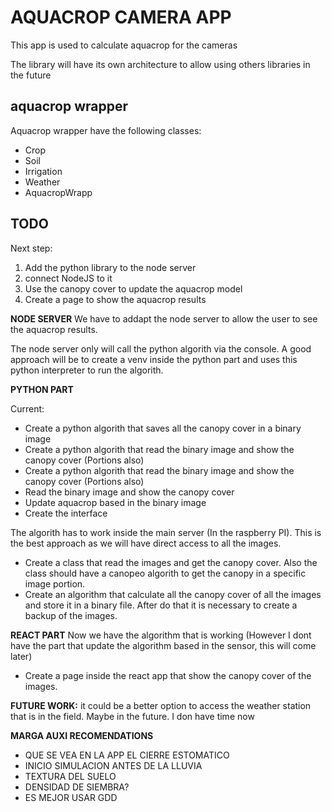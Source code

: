 # AQUACROP CAMERA APP
This app is used to calculate aquacrop for the cameras

The library will have its own architecture to allow using others libraries in the future

## aquacrop wrapper
Aquacrop wrapper have the following classes:
* Crop
* Soil
* Irrigation 
* Weather 
* AquacropWrapp

## TODO

Next step:

1. Add the python library to the node server
2. connect NodeJS to it
3. Use the canopy cover to update the aquacrop model
4. Create a page to show the aquacrop results

**NODE SERVER**
We have to addapt the node server to allow the user to see the aquacrop results.

The node server only will call the python algorith via the console. A good approach will be to create a venv inside the python part and uses this python interpreter to run the algorith.

**PYTHON PART**

Current: 
* Create a python algorith that saves all the canopy cover in a binary image
* Create a python algorith that read the binary image and show the canopy cover (Portions also)
* Create a python algorith that read the binary image and show the canopy cover (Portions also)
* Read  the binary image and show the canopy cover 
* Update aquacrop based in the binary image
* Create the interface

The algorith has to work inside the main server (In the raspberry PI). This is the best approach as we will have direct access to all the images. 
* Create a class that read the images and get the canopy cover. Also the class should have a canopeo algorith to get the canopy in a specific image portion. 
* Create an algorithm that calculate all the canopy cover of all the images and store it in a binary file. After do that it is necessary to create a backup of the images.

**REACT PART**
Now we have the algorithm that is working (However I dont have the part that update the algorithm based in the sensor, this will come later)
* Create a page inside the react app that show the canopy cover of the images.


**FUTURE WORK:**
it could be a better option to access the weather station that is in the field. Maybe in the future. I don have time now

**MARGA AUXI RECOMENDATIONS**
* QUE SE VEA EN LA APP EL CIERRE ESTOMATICO
* INICIO SIMULACION ANTES DE LA LLUVIA
* TEXTURA DEL SUELO
* DENSIDAD DE SIEMBRA?
* ES MEJOR USAR GDD